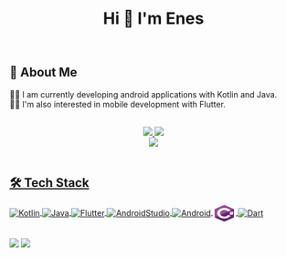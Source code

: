 ### 


<h1 align="center"> Hi 👋 I'm Enes </h1>
<br>

<h2 align="left">📍 About Me</h2>

👩‍💻 I am currently developing android applications with Kotlin and Java.
<br>
🙌🏻 I'm also interested in mobile development with Flutter.
<br>
<br>


<div align="center">
<a href="https://github.com/yildirimenes">  

<img height="180em" src="https://github-readme-stats.vercel.app/api/top-langs/?username=yildirimenes&layout=compact&langs_count=7&theme=dracula"/>
<img height="180em" src="https://github-readme-stats.vercel.app/api?username=yildirimenes&show_icons=true&theme=dracula&include_all_commits=true&count_private=true"/>  

</div>
  
<div align="center">
<img height="180em" src="https://streak-stats.demolab.com?user=yildirimenes&theme=dracula"/>

</div>
  <br>
  
<h2>🛠  Tech Stack</h2>
<div style="display: inline_block">
<img align="center" alt="Kotlin" height="30" width="40" src="https://cdn.jsdelivr.net/gh/devicons/devicon/icons/kotlin/kotlin-original.svg" />  
<img align="center" alt="Java" height="30" width="40" src="https://cdn.jsdelivr.net/gh/devicons/devicon/icons/java/java-original.svg" />
<img align="center" alt="Flutter" height="30" width="40" src="https://cdn.jsdelivr.net/gh/devicons/devicon/icons/flutter/flutter-original.svg" />
<img align="center" alt="AndroidStudio" height="30" width="40" src="https://cdn.jsdelivr.net/gh/devicons/devicon/icons/androidstudio/androidstudio-original.svg"> 
<img align="center" alt="Android" height="30" width="40" src="https://cdn.jsdelivr.net/gh/devicons/devicon/icons/android/android-original.svg">  
<img align="center" alt="Csharp" height="30" width="40" src="https://raw.githubusercontent.com/devicons/devicon/master/icons/csharp/csharp-original.svg">
<img align="center" alt="Dart" height="30" width="40" src="https://cdn.jsdelivr.net/gh/devicons/devicon/icons/dart/dart-original.svg" /> 




 
</div>

  ##  
<div>   
<a href="https://www.linkedin.com/in/oenes-y%C4%B1ld%C4%B1r%C4%B1m/" target="_blank"><img src="https://img.shields.io/badge/-LinkedIn-%230077B5?style=for-the-badge&logo=linkedin&logoColor=white" target="_blank"></a> 
<a href="https://medium.com/@oyildirim.enes"><img src="https://img.shields.io/badge/medium-9146FF.svg?style=for-the-badge&logo=medium&logoColor=white"></a>
</div>    
  
 ##

